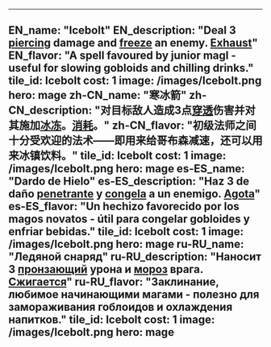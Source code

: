 ---

EN_name: "Icebolt"
EN_description: "Deal 3 <u>piercing</u> damage and <u>freeze</u> an enemy. <u>Exhaust</u>"
EN_flavor: "A spell favoured by junior magI - useful for slowing gobloids and chilling drinks."
tile_id: Icebolt
cost: 1
image: /images/Icebolt.png
hero: mage
zh-CN_name: "寒冰箭"
zh-CN_description: "对目标敌人造成3点<u>穿透</u>伤害并对其施加<u>冰冻</u>。<u>消耗</u>。"
zh-CN_flavor: "初级法师之间十分受欢迎的法术——即用来给哥布森减速，还可以用来冰镇饮料。"
tile_id: Icebolt
cost: 1
image: /images/Icebolt.png
hero: mage
es-ES_name: "Dardo de Hielo"
es-ES_description: "Haz 3 de daño <u>penetrante</u> y <u>congela</u> a un enemigo. <u>Agota</u>"
es-ES_flavor: "Un hechizo favorecido por los magos novatos - útil para congelar gobloides y enfriar bebidas."
tile_id: Icebolt
cost: 1
image: /images/Icebolt.png
hero: mage
ru-RU_name: "Ледяной снаряд"
ru-RU_description: "Наносит 3 <u>пронзающий</u> урона и <u>мороз</u> врага.  <u>Сжигается</u>"
ru-RU_flavor: "Заклинание, любимое начинающими магами - полезно для замораживания гоблоидов и охлаждения напитков."
tile_id: Icebolt
cost: 1
image: /images/Icebolt.png
hero: mage
---